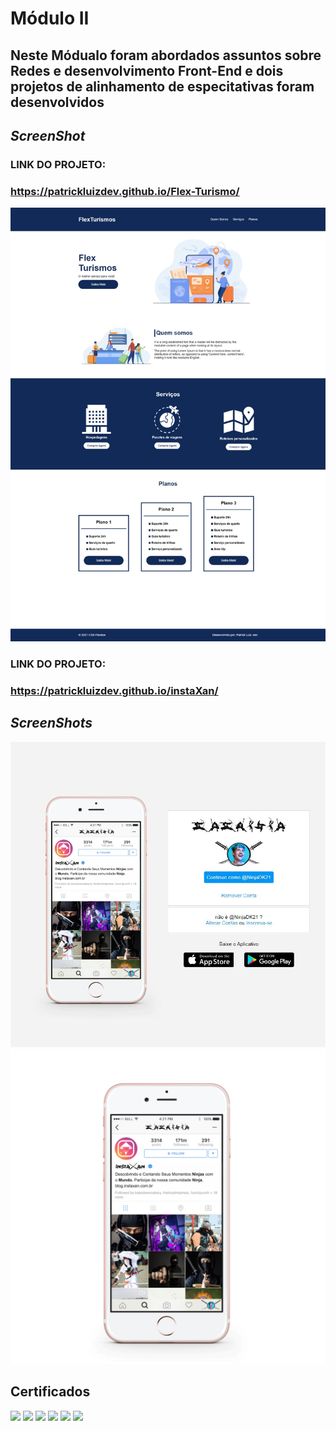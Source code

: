 # Módulo II

## Neste Módualo foram abordados assuntos sobre Redes e desenvolvimento Front-End e dois projetos de alinhamento de especitativas foram desenvolvidos

## _ScreenShot_
###  LINK DO PROJETO:
### https://patrickluizdev.github.io/Flex-Turismo/
![](https://raw.githubusercontent.com/patrickluizdev/Flex-Turismo/main/images/Flex%20Turismos.png)


###  LINK DO PROJETO:
### https://patrickluizdev.github.io/instaXan/
## _ScreenShots_
![](https://raw.githubusercontent.com/patrickluizdev/instaXan/main/ref/Screen.jpg)
![](https://raw.githubusercontent.com/patrickluizdev/instaXan/main/img/instaxan-celular.png)


## **Certificados**
![](https://hermes.digitalinnovation.one/certificates/cover/191E6276.jpg)
![](https://raw.githubusercontent.com/patrickluizjf/spread-fullstack-developer/main/M%C3%B3dulo%20II/Redes/ccna.jpg)
![](https://raw.githubusercontent.com/patrickluizjf/spread-fullstack-developer/main/M%C3%B3dulo%20II/Redes/recomend.jpg)
![](https://hermes.digitalinnovation.one/certificates/cover/B4D12A18.jpg)
![](https://hermes.digitalinnovation.one/certificates/cover/05F54B80.jpg)
![](https://hermes.digitalinnovation.one/certificates/cover/89FBE370.jpg)
